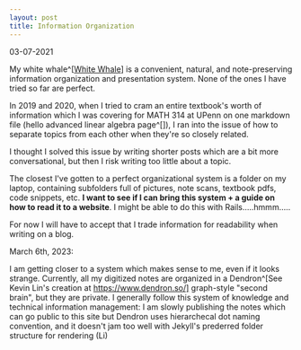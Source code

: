 ```yaml
---
layout: post
title: Information Organization
---
```


03-07-2021

My white whale^[[White Whale](https://www.macmillandictionary.com/us/dictionary/american/white-whale#:~:text=1,that%20will%20never%20get%20finished.)] is a convenient, natural, and note-preserving information organization and presentation system. None of the ones I have tried so far are perfect.

In 2019 and 2020, when I tried to cram an entire textbook's worth of information which I was covering for MATH 314 at UPenn on one markdown file (hello advanced linear algebra page^[]), I ran into the issue of how to separate topics from each other when they're so closely related. 

I thought I solved this issue by writing shorter posts which are a bit more conversational, but then I risk writing too little about a topic. 


The closest I've gotten to a perfect organizational system is a folder on my laptop, containing subfolders full of pictures, note scans, textbook pdfs, code snippets, etc. **I want to see if I can bring this system + a guide on how to read it to a website**. I might be able to do this with Rails.....hmmm.....  

For now I will have to accept that I trade information for readability when writing on a blog. 

March 6th, 2023:

I am getting closer to a system which makes sense to me, even if it looks strange. Currently, all my digitized notes are organized in a Dendron^[See Kevin Lin's creation at https://www.dendron.so/] graph-style "second brain", but they are private. I generally follow this system of knowledge and technical information management: 
I am slowly publishing the notes which can go public to this site 
but Dendron uses hierarchecal dot naming convention, and it doesn't jam too well with Jekyll's prederred folder structure for rendering (Li)